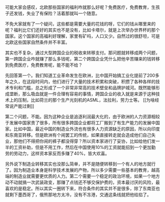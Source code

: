 可能大家会感叹，北欧那些国家的福利咋就那么好呢？免费医疗，免费教育，生孩子还发钱，失业了有保险？活着那就叫一个随意。

不免大家就有了一个疑问，这些都是需要大量的花钱的呀，它们的钱从哪里来的呢？福利比它们还好的其实也不是没有，比如卡塔尔，就是上次举办世界杯的那个国家。这个国家的高福利好理解，家里有矿吗，人口又少。自然过的很舒坦，可是北欧这些国家自然条件并不丰富。

其实也不复杂，通过大型跨国企业的税收来转移支付。那问题就转移成两个问题，第一跨国企业咋就赚了那么多钱呢，第二个跨国企业凭什么把他辛苦赚来的钱转移到免费医疗，免费教育呢，能不能不给？

先回答第一个。我们知道工业革命发生在欧洲，比中国开始搞工业化提前了200多年之久，在这段时间内，他们进行了大量的技术积累和突破，积攒了各种各样的技术专利和门槛，总之形成了一个非常非常高的技术壁垒和品牌护城河。既然能够形成垄断，那么吸血就是一件合理有容易的事情，跨国企业的收入就是来源于这种技术上的压制，比如荷兰的那个生产光刻机的ASML，法拉利，劳力士等。
[[为啥经常说产能过剩]]

第二个问题，不能。因为这种企业是追逐利润最大化的，由于欧洲的人力资源相较于发展中国家贵了很多，所有很多跨国企业都将工厂搬到了有生产能力的发展中国家。比如中国，最近中国的制造业外流也有很多人力资源缺乏的原因，所以向印度和东南亚转移。但是欧洲有个闹罢工的传统，如果直接转走就会造成他们自己失业，那他们不得把你闹的裤子都没得穿？所以资本家进行了妥协，比如给他们发一半的工资补助，但是不用工作，然后在中国使用10%的工资就能招到一个更加勤劳的劳动力，这样资本家反而多赚了40%，皆大欢喜。

另外说下制造业转移其实也没那么简单，并不是随便转移到一个有人的地方就行了。因为制造业本身是科学技术发展的产物，所以多少需要一些基本的教育，越高端的制造业就需要更优质的人力。第二个需要一个稳定的政治环境，如果一个地方动不动就搞一次武装政变，那赚了点钱还不够交保护费的，资本最讨厌的风险，最喜欢的是稳定。所以其实一圈转下来，符合条件的其实并不是很多，除了东南亚也就剩下墨西哥了，俄熊那地方太冷，没有不冻港，交通这条线就把他给掐了。